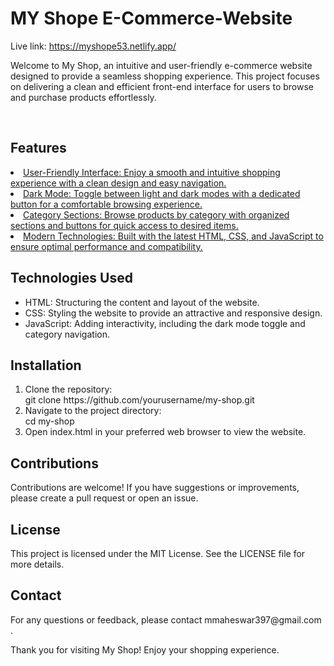 # MY Shope E-Commerce-Website
Live link: https://myshope53.netlify.app/
<br>
<p>Welcome to My Shop, an intuitive and user-friendly e-commerce website designed to provide a seamless shopping experience. This project focuses on delivering a clean and efficient front-end interface for users to browse and purchase products effortlessly.</p>
<br>
<h2>Features</h2>
<u>
  <li>User-Friendly Interface: Enjoy a smooth and intuitive shopping experience with a clean design and easy navigation.</li>
  <li>Dark Mode: Toggle between light and dark modes with a dedicated button for a comfortable browsing experience.</li>
  <li>Category Sections: Browse products by category with organized sections and buttons for quick access to desired items.</li>
  <li>Modern Technologies: Built with the latest HTML, CSS, and JavaScript to ensure optimal performance and compatibility.</li>
</u>
<h2>Technologies Used</h2>
<ul>
  <li>HTML: Structuring the content and layout of the website.</li>
  <li>CSS: Styling the website to provide an attractive and responsive design.</li>
  <li>JavaScript: Adding interactivity, including the dark mode toggle and category navigation.</li>
</ul>
<h2>Installation</h2>
<ol>
  <li>Clone the repository:<br> git clone https://github.com/yourusername/my-shop.git
</li>
  <li>Navigate to the project directory: <br> cd my-shop
</li>
  <li>Open index.html in your preferred web browser to view the website.</li>
</ol>
<h2>Contributions</h2>
<p>Contributions are welcome! If you have suggestions or improvements, please create a pull request or open an issue.</p>
<h2>License</h2>
<p>This project is licensed under the MIT License. See the LICENSE file for more details.</p>
<h2>Contact</h2>
<p>For any questions or feedback, please contact mmaheswar397@gmail.com   .</p>


Thank you for visiting My Shop! Enjoy your shopping experience.
